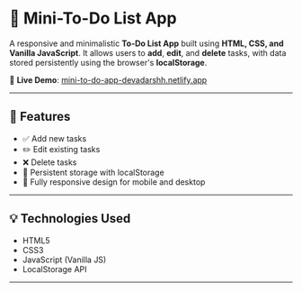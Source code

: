 # 📝 Mini-To-Do List App

A responsive and minimalistic **To-Do List App** built using **HTML, CSS, and Vanilla JavaScript**. It allows users to **add**, **edit**, and **delete** tasks, with data stored persistently using the browser's **localStorage**.

🔗 **Live Demo**: [mini-to-do-app-devadarshh.netlify.app](https://mini-to-do-app-devadarshh.netlify.app/)

---

## 🚀 Features

- ✅ Add new tasks  
- ✏️ Edit existing tasks  
- ❌ Delete tasks  
- 💾 Persistent storage with localStorage  
- 📱 Fully responsive design for mobile and desktop  

---

## 💡 Technologies Used

- HTML5  
- CSS3  
- JavaScript (Vanilla JS)  
- LocalStorage API  

---
